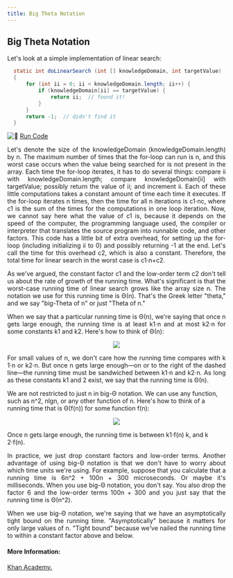 ```yaml
---
title: Big Theta Notation
---
```

## Big Theta Notation

<p  align="justify"> Let's look at a simple implementation of linear search:</p>

```java
  static int doLinearSearch (int [] knowledgeDomain, int targetValue)
  {
      for (int ii = 0; ii < knowledgeDomain.length; ii++) {
          if (knowledgeDomain[ii] == targetValue) { 
              return ii;  // found it!
          }
      }
      return -1;  // didn't find it
  }
```
![:rocket:](//forum.freecodecamp.com/images/emoji/emoji_one/rocket.png?v=2 ":rocket:") <a href='https://repl.it/NXQ1/14' target='_blank' rel='nofollow'>Run Code</a>

<p  align="justify"> Let's denote the size of the knowledgeDomain (knowledgeDomain.length) by n. The maximum number of times that the for-loop can run is n, and this worst case occurs when the value being searched for is not present in the array. Each time the for-loop iterates, it has to do several things: compare ii with knowledgeDomain.length; compare knowledgeDomain[ii] with targetValue; possibly return the value of ii; and increment ii. Each of these little computations takes a constant amount of time each time it executes. If the for-loop iterates n times, then the time for all n iterations is c1⋅nc, where c1 is the sum of the times for the computations in one loop iteration. Now, we cannot say here what the value of c​1 is, because it depends on the speed of the computer, the programming language used, the compiler or interpreter that translates the source program into runnable code, and other factors. This code has a little bit of extra overhead, for setting up the for-loop (including initializing ii to 0) and possibly returning -1 at the end. Let's call the time for this overhead c2, which is also a constant. Therefore, the total time for linear search in the worst case is c1⋅n+c2.</p>

<p  align="justify"> As we've argued, the constant factor c1 and the low-order term c2 don't tell us about the rate of growth of the running time. What's significant is that the worst-case running time of linear search grows like the array size n. The notation we use for this running time is Θ(n). That's the Greek letter "theta," and we say "big-Theta of n" or just "Theta of n."</p>

<p  align="justify"> When we say that a particular running time is Θ(n), we're saying that once n gets large enough, the running time is at least k​1⋅n and at most k2⋅n for some constants k1 and k2. Here's how to think of Θ(n):</p>

<p align = "center"><img src="https://s3.amazonaws.com/ka-cs-algorithms/theta_n.png">
</p>

<p  align="justify"> For small values of n, we don't care how the running time compares with k​1⋅n or k2⋅n. But once n gets large enough—on or to the right of the dashed line—the running time must be sandwiched between k1⋅n and k2⋅n. As long as these constants k​1 and ​2 exist, we say that the running time is Θ(n).

We are not restricted to just n in big-Θ notation. We can use any function, such as n^2, nlgn, or any other function of n. Here's how to think of a running time that is Θ(f(n)) for some function f(n):
</p>

<p align = "center"><img src="https://s3.amazonaws.com/ka-cs-algorithms/theta_fn.png">
</p>

Once n gets large enough, the running time is between k​1⋅f(n) k, and k​2⋅f(n).

<p  align="justify"> In practice, we just drop constant factors and low-order terms. Another advantage of using big-Θ notation is that we don't have to worry about which time units we're using. For example, suppose that you calculate that a running time is 6n^2 + 100n + 300 microseconds. Or maybe it's milliseconds. When you use big-Θ notation, you don't say. You also drop the factor 6 and the low-order terms 100n + 300 and you just say that the running time is Θ(n^2).</p>

<p  align="justify"> When we use big-Θ notation, we're saying that we have an asymptotically tight bound on the running time. "Asymptotically" because it matters for only large values of n. "Tight bound" because we've nailed the running time to within a constant factor above and below.</p>

#### More Information:
<a href='https://www.khanacademy.org/computing/computer-science/algorithms/asymptotic-notation/a/big-big-theta-notation' target='_blank' rel='nofollow'>Khan Academy.</a>




